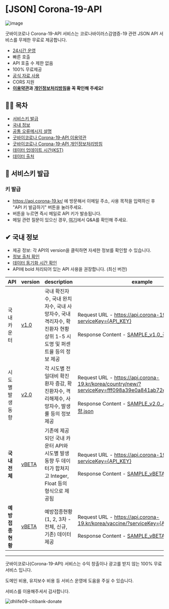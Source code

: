 


# [JSON] Corona-19-API

![image](https://user-images.githubusercontent.com/22024308/108588118-dc1d5600-739a-11eb-9a11-a39739e38ae3.png)

굿바이코로나 Corona-19-API 서비스는 코로나바이러스감염증-19 관련 JSON API 서비스를 무제한 무료로 제공합니다.

- [24시간 운영](https://stats.uptimerobot.com/LvZ47hP5ZM)
- 빠른 호출
- API 호출 수 제한 없음
- 100% 무료제공
- [공식 자료 사용](http://ncov.mohw.go.kr)
- CORS 지원
- **[이용약관](https://github.com/dhlife09/Corona-19-API/blob/master/README.md#-%EA%B5%BF%EB%B0%94%EC%9D%B4%EC%BD%94%EB%A1%9C%EB%82%98-corona-19-api-%EC%9D%B4%EC%9A%A9%EC%95%BD%EA%B4%80)과 [개인정보처리방침](https://github.com/dhlife09/Corona-19-API/blob/master/docs/privacy.md)을 꼭 확인해 주세요!**


## 👨‍💻 목차
- [서비스키 발급](https://github.com/dhlife09/Corona-19-API/blob/master/README.md#-%EC%84%9C%EB%B9%84%EC%8A%A4%ED%82%A4-%EB%B0%9C%EA%B8%89)
- [국내 정보](https://github.com/dhlife09/Corona-19-API/blob/master/README.md#-1-%EA%B5%AD%EB%82%B4-%EC%A0%95%EB%B3%B4)
- [공통 오류메시지 설명](https://github.com/dhlife09/Corona-19-API/blob/master/docs/errorMessage.md)
- [굿바이코로나 Corona-19-API 이용약관](https://github.com/dhlife09/Corona-19-API/blob/master/docs/terms.md)
- [굿바이코로나 Corona-19-API 개인정보처리방침](https://github.com/dhlife09/Corona-19-API/blob/master/docs/privacy.md)
- [데이터 업데이트 시간(KST)](https://github.com/dhlife09/Corona-19-API/blob/master/docs/updateTime.md)
- [데이터 출처](https://github.com/dhlife09/Corona-19-API/blob/master/docs/source.md)
## 🔐 서비스키 발급
### 키 발급
- https://api.corona-19.kr/ 에 방문해서 이메일 주소, 사용 목적을 입력하신 후 "API 키 발급하기" 버튼을 눌러주세요. 
- 버튼을 누르면 즉시 메일로 API 키가 발송됩니다.
- 메일 관련 질문이 있으신 경우, [여기](https://github.com/dhlife09/Corona-19-API/blob/master/docs/QnA_email.md)에서 Q&A를 확인해 주세요.

## ✔ 국내 정보
 - 제공 정보: 각 API의 version을 클릭하면 자세한 정보를 확인할 수 있습니다.
 - [정보 출처 확인](https://github.com/dhlife09/Corona-19-API/blob/master/docs/source.md)
 - [데이터 동기화 시간 확인](https://github.com/dhlife09/Corona-19-API/blob/master/docs/updateTime.md)
 - API에 bold 처리되어 있는 API 사용을 권장합니다. (최신 버전)

|API|version|description|example|
|--|---|---|--|
|국내 카운터|[v1.0](https://github.com/dhlife09/Corona-19-API/blob/master/API_DOC_v1.0_%EA%B5%AD%EB%82%B4_%EC%B9%B4%EC%9A%B4%ED%84%B0.md)|국내 확진자수, 국내 완치자수, 국내 사망자수, 국내 격리자수, 확진환자 현황 상위 1-5 시도명 및 퍼센트율 등의 정보 제공|Request URL - https://api.corona-19.kr/korea/?serviceKey={API_KEY}<br><br>Response Content - [SAMPLE_v1.0_국내_카운터.json](https://github.com/dhlife09/Corona-19-API/blob/master/SAMPLE_v1.0_%EA%B5%AD%EB%82%B4_%EC%B9%B4%EC%9A%B4%ED%84%B0.json)|
|시도별 발생동향|[v2.0](https://github.com/dhlife09/Corona-19-API/blob/master/API_DOC_v2.0_%EC%8B%9C%EB%8F%84%EB%B3%84_%EB%B0%9C%EC%83%9D%EB%8F%99%ED%96%A5.md)|각 시도별 전일대비 확진환자 증감, 확진환자수, 격리해제수, 사망자수, 발생률 등의 정보 제공|Request URL - https://api.corona-19.kr/korea/country/new/?serviceKey=fff098a39e0a841ab72e1d27bdee9b517<br><br>Response Content - [SAMPLE_v2.0_시도별_발생동향.json](https://github.com/dhlife09/Corona-19-API/blob/master/SAMPLE_v2.0_%EC%8B%9C%EB%8F%84%EB%B3%84_%EB%B0%9C%EC%83%9D%EB%8F%99%ED%96%A5.json)|
|**국내 전체**|[vBETA](https://github.com/dhlife09/Corona-19-API/blob/master/API_DOC_vBETA.md)|기존에 제공되던 국내 카운터 API와 시도별 발생동향 두 데이터가 합쳐지고 Integer, Float 등의 형식으로 제공됨|Request URL - https://api.corona-19.kr/korea/beta/?serviceKey={API_KEY}<br><br>Response Content - [SAMPLE_vBETA.json](https://github.com/dhlife09/Corona-19-API/blob/master/SAMPLE_vBETA.json)|
|**예방접종현황**|[vBETA](https://github.com/dhlife09/Corona-19-API/blob/master/API_DOC_vBETA_VACCINE.md)|예방접종현황(1, 2, 3차 - 전체, 신규, 기존) 데이터 제공|Request URL - https://api.corona-19.kr/korea/vaccine/?serviceKey={API_KEY}<br><br>Response Content - [SAMPLE_vBETA_VACCINE.json](https://github.com/dhlife09/Corona-19-API/blob/master/SAMPLE_vBETA_VACCINE.json)|


---

굿바이코로나(Corona-19-API) 서비스는 수익 창출이나 광고를 받지 않는 100% 무료서비스 입니다.

도메인 비용, 유지보수 비용 등 서비스 운영에 도움을 주실 수 있습니다.

서비스를 이용해주셔서 감사합니다.


![dhlife09-citibank-donate](https://user-images.githubusercontent.com/22024308/147379028-48b44526-0b71-41c5-9ee1-3d735fe92d01.jpg)


